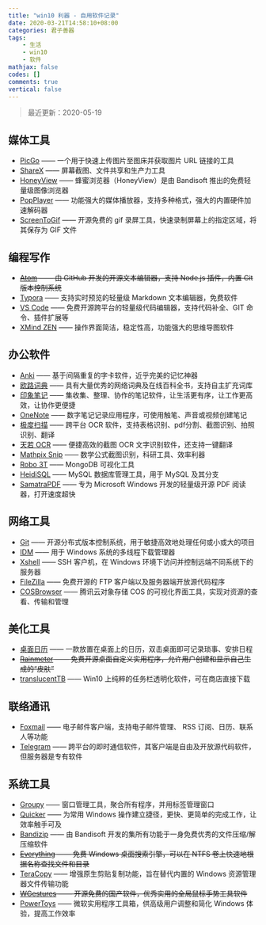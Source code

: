 ```yaml
---
title: "win10 利器 - 自用软件记录"
date: 2020-03-21T14:58:10+08:00
categories: 君子善器
tags:
    - 生活
    - win10
    - 软件
mathjax: false
codes: []
comments: true
vertical: false
---
```


> 最近更新：2020-05-19

## 媒体工具

- [PicGo](https://molunerfinn.com/PicGo/) —— 一个用于快速上传图片至图床并获取图片 URL 链接的工具
- [ShareX](https://getsharex.com/) ——  屏幕截图、文件共享和生产力工具
- [HoneyView](https://cn.bandisoft.com/) —— 蜂蜜浏览器（HoneyView）是由 Bandisoft 推出的免费轻量级图像浏览器
- [PopPlayer](https://daumpotplayer.com/download/) —— 功能强大的媒体播放器，支持多种格式，强大的内置硬件加速解码器
- [ScreenToGif](https://www.screentogif.com/?l=zh_cn) —— 开源免费的 gif 录屏工具，快速录制屏幕上的指定区域，将其保存为 GIF 文件

## 编程写作

- ~~[Atom](https://atom.io/) —— 由 GitHub 开发的开源文本编辑器，支持 Node.js 插件，内置 Git 版本控制系统~~
- [Typora](https://typora.io/) —— 支持实时预览的轻量级 Markdown 文本编辑器，免费软件
- [VS Code](https://code.visualstudio.com/) —— 免费开源跨平台的轻量级代码编辑器，支持代码补全、GIT 命令、插件扩展等
- [XMind ZEN](https://www.xmind.cn/zen/) —— 操作界面简洁，稳定性高，功能强大的思维导图软件


## 办公软件

- [Anki](https://apps.ankiweb.net/) —— 基于间隔重复的字卡软件，近乎完美的记忆神器
- [欧路词典](https://www.eudic.net/v4/en/app/eudic) —— 具有大量优秀的网络词典及在线百科全书，支持自主扩充词库
- [印象笔记](https://www.yinxiang.com/) —— 集收集、整理、协作的笔记软件，让生活更有序，让工作更高效，让协作更便捷
- [OneNote](https://www.microsoft.com/zh-hk/microsoft-365/onenote/digital-note-taking-app?rtc=1)  —— 数字笔记记录应用程序，可使用触笔、声音或视频创建笔记
- [极度扫描](http://jidusm.wrste.com/) —— 跨平台 OCR 软件，支持表格识别、pdf分割、截图识别、拍照识别、翻译
- [天若 OCR](https://tianruoocr.cn/) —— 便捷高效的截图 OCR 文字识别软件，还支持一键翻译
- [Mathpix Snip](https://mathpix.com/) —— 数学公式截图识别，科研工具、效率利器
- [Robo 3T](https://robomongo.org/) —— MongoDB 可视化工具
- [HeidiSQL](https://robomongo.org/) —— MySQL 数据库管理工具，用于 MySQL 及其分支
- [SamatraPDF](https://www.sumatrapdfreader.org/free-pdf-reader.html) —— 专为 Microsoft Windows 开发的轻量级开源 PDF 阅读器，打开速度超快


## 网络工具

- [Git](https://git-scm.com/) —— 开源分布式版本控制系统，用于敏捷高效地处理任何或小或大的项目
- [IDM](https://www.internetdownloadmanager.com/) —— 用于 Windows 系统的多线程下载管理器
- [Xshell](https://www.netsarang.com/zh/xshell/) —— SSH 客户机，在 Windows 环境下访问并控制远端不同系统下的服务器
- [FileZilla](https://filezilla-project.org/) —— 免费开源的 FTP 客户端以及服务器端开放源代码程序
- [COSBrowser](https://cloud.tencent.com/document/product/436/11366) —— 腾讯云对象存储 COS 的可视化界面工具，实现对资源的查看、传输和管理


## 美化工具

- [桌面日历](http://chs.desktopcal.com/chs/) —— 一款放置在桌面上的日历，双击桌面即可记录琐事、安排日程
- ~~[Rainmeter](https://www.rainmeter.net/) —— 免费开源桌面自定义实用程序，允许用户创建和显示自己生成的“皮肤”~~
- [translucentTB](https://github.com/TranslucentTB/TranslucentTB) —— Win10 上纯粹的任务栏透明化软件，可在商店直接下载


## 联络通讯

- [Foxmail](https://www.foxmail.com/) —— 电子邮件客户端，支持电子邮件管理、 RSS 订阅、日历、联系人等功能
- [Telegram](https://telegram.org/) —— 跨平台的即时通信软件，其客户端是自由及开放源代码软件，但服务器是专有软件


## 系统工具

- [Groupy](https://www.stardock.com/products/groupy/) —— 窗口管理工具，聚合所有程序，并用标签管理窗口
- [Quicker](https://www.getquicker.net/) —— 为常用 Windows 操作建立捷径，更快、更简单的完成工作，让效率触手可及
- [Bandizip](https://cn.bandisoft.com/) —— 由 Bandisoft 开发的集所有功能于一身免费优秀的文件压缩/解压缩软件
- ~~[Everything](https://www.voidtools.com/zh-cn/) —— 免费 Windows 桌面搜索引擎，可以在 NTFS 卷上快速地根据名称查找文件和目录~~
- [TeraCopy](https://www.codesector.com/teracopy) —— 增强原生剪贴复制功能，旨在替代内置的 Windows 资源管理器文件传输功能
- ~~[WGestures](http://www.yingdev.com/projects/wgestures) —— 开源免费的国产软件，优秀实用的全局鼠标手势工具软件~~
- [PowerToys](https://github.com/microsoft/PowerToys) —— 微软实用程序工具箱，供高级用户调整和简化 Windows 体验，提高工作效率
